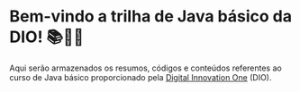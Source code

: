 ﻿# Bem-vindo a trilha de Java básico da DIO! 📚👨‍💻
Aqui serão armazenados os resumos, códigos e conteúdos referentes ao curso de Java básico proporcionado pela [Digital Innovation One](https://www.dio.me/) (DIO).
